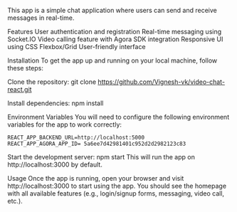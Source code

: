 This app is a simple chat application where users can send and receive messages in real-time.

Features
    User authentication and registration
    Real-time messaging using Socket.IO
    Video calling feature with Agora SDK integration
    Responsive UI using CSS Flexbox/Grid
    User-friendly interface
    
Installation
    To get the app up and running on your local machine, follow these steps:

Clone the repository:
    git clone https://github.com/Vignesh-vk/video-chat-react.git

Install dependencies:
    npm install

Environment Variables
    You will need to configure the following environment variables for the app to work correctly:

    REACT_APP_BACKEND_URL=http://localhost:5000
    REACT_APP_AGORA_APP_ID= 5a6ee7d42981401c952d2d2982123c83

Start the development server:
    npm start
    This will run the app on http://localhost:3000 by default.

Usage
    Once the app is running, open your browser and visit http://localhost:3000 to start using the app. You should see the homepage with all available features (e.g., login/signup forms, messaging, video call, etc.).